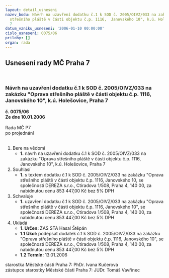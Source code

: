 ```yaml
---
layout: detail_usneseni
nazev_bodu: Návrh na uzavření dodatku č.1 k SOD č. 2005/OIVZ/033 na zakázku "Oprava
  střešního pláště v části objektu č.p. 1116,  Janovského 10", k.ú. Holešovice, Praha
  7
datum_vzniku_usneseni: '2006-01-10 00:00:00'
cislo_usneseni: 0075/06
prilohy: []
organ: rada
---
```

<div id="ucUsn_pList" class="usn">
	<span><h2>Usnesení rady MČ Praha 7 </h2>
<br></span><div class="standBody">
<span><h3>Návrh na uzavření dodatku č.1 k SOD č. 2005/OIVZ/033 na zakázku "Oprava střešního pláště v části objektu č.p. 1116,  Janovského 10", k.ú. Holešovice, Praha 7</h3></span><div class="center">
		<strong>č. 0075/06</strong><br>
	</div>
<div class="center">
		<strong>Ze dne 10.01.2006</strong><br><br>
	</div>Rada MČ P7<br> po projednání<br><br><ol>
<li>Bere na vědomí<ul><li>
<strong>1.</strong> návrh na uzavření dodatku č.1 k SOD č. 2005/OIVZ/033 na zakázku  "Oprava střešního pláště v části objektu č.p. 1116,  Janovského 10",  k.ú. Holešovice,  Praha 7</li></ul>
</li>
<li>Souhlasí<ul><li>
<strong>1.</strong> s textem dodatku č.1 k SOD č. 2005/OIVZ/033 na zakázku "Oprava střešního pláště v části objektu č.p. 1116, Janovského 10, se společností DEREZA s.r.o., Ctiradova 1/508, Praha 4, 140 00, za nabídnutou cenu 853 447,00 Kč bez 5% DPH </li></ul>
</li>
<li>Schvaluje<ul><li>
<strong>1.</strong> uzavření dodatku č.1 k SOD č. 2005/OIVZ/033 na zakázku "Oprava střešního pláště v části objektu č.p. 1116,  Janovského 10", se společností DEREZA s.r.o., Ctiradova 1/508, Praha 4, 140 00, za nabídnutou cenu 853 447,00 Kč bez 5% DPH </li></ul>
</li>
<li>Ukládá<ul>
<li>
<strong>1. Určen: </strong>ZAS STA Hasal Štěpán</li>
<li>
<strong>1.1 Úkol: </strong>podepsat dodatek č.1 k SOD č. 2005/OIVZ/033 na zakázku "Oprava střešního pláště v části objektu č.p. 1116,  Janovského 10", se společností DEREZA s.r.o., Ctiradova 1/508, Praha 4, 140 00, za nabídnutou cenu 853 447,00 Kč bez 5% DPH  </li>
<li>
<strong>1.2 Termín: </strong>13.01.2006</li>
</ul>
</li>
</ol>starostka Městské části Praha 7: PhDr. Ivana Kučerová<br>zástupce starostky Městské části Praha 7: JUDr. Tomáš Vavřinec 
</div>
</div>